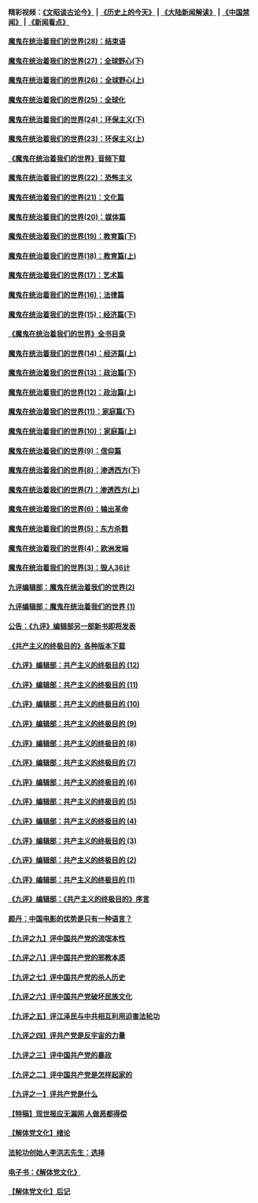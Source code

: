 #### 精彩视频：[《文昭谈古论今》](http://45.76.195.252/wenzhao) | [《历史上的今天》](http://45.76.195.252/today-in-history) | [《大陆新闻解读》](http://45.76.195.252/ntdtv-comedy) | [《中国禁闻》](http://45.76.195.252/ntdtv-news) | [《新闻看点》](http://45.76.195.252/news-insight) 

 #### [魔鬼在统治着我们的世界(28)：结束语](../pages/nsc422/n10936246.md?t=02140337) 

#### [魔鬼在统治着我们的世界(27)：全球野心(下)](../pages/nsc422/n10928319.md?t=02140337) 

#### [魔鬼在统治着我们的世界(26)：全球野心(上)](../pages/nsc422/n10900318.md?t=02140337) 

#### [魔鬼在统治着我们的世界(25)：全球化](../pages/nsc422/n10788205.md?t=02140337) 

#### [魔鬼在统治着我们的世界(24)：环保主义(下)](../pages/nsc422/n10695307.md?t=02140337) 

#### [魔鬼在统治着我们的世界(23)：环保主义(上)](../pages/nsc422/n10688613.md?t=02140337) 

#### [《魔鬼在统治着我们的世界》音频下载](../pages/nsc422/n10635553.md?t=02140337) 

#### [魔鬼在统治着我们的世界(22)：恐怖主义](../pages/nsc422/n10614727.md?t=02140337) 

#### [魔鬼在统治着我们的世界(21)：文化篇](../pages/nsc422/n10597706.md?t=02140337) 

#### [魔鬼在统治着我们的世界(20)：媒体篇](../pages/nsc422/n10586579.md?t=02140337) 

#### [魔鬼在统治着我们的世界(19)：教育篇(下)](../pages/nsc422/n10564808.md?t=02140337) 

#### [魔鬼在统治着我们的世界(18)：教育篇(上)](../pages/nsc422/n10526970.md?t=02140337) 

#### [魔鬼在统治着我们的世界(17)：艺术篇](../pages/nsc422/n10499093.md?t=02140337) 

#### [魔鬼在统治着我们的世界(16)：法律篇](../pages/nsc422/n10485969.md?t=02140337) 

#### [魔鬼在统治着我们的世界(15)：经济篇(下)](../pages/nsc422/n10469975.md?t=02140337) 

#### [《魔鬼在统治着我们的世界》全书目录](../pages/nsc422/n10464261.md?t=02140337) 

#### [魔鬼在统治着我们的世界(14)：经济篇(上)](../pages/nsc422/n10457370.md?t=02140337) 

#### [魔鬼在统治着我们的世界(13)：政治篇(下)](../pages/nsc422/n10448270.md?t=02140337) 

#### [魔鬼在统治着我们的世界(12)：政治篇(上)](../pages/nsc422/n10444576.md?t=02140337) 

#### [魔鬼在统治着我们的世界(11)：家庭篇(下)](../pages/nsc422/n10440961.md?t=02140337) 

#### [魔鬼在统治着我们的世界(10)：家庭篇(上)](../pages/nsc422/n10435448.md?t=02140337) 

#### [魔鬼在统治着我们的世界(9)：信仰篇](../pages/nsc422/n10432159.md?t=02140337) 

#### [魔鬼在统治着我们的世界(8)：渗透西方(下)](../pages/nsc422/n10429603.md?t=02140337) 

#### [魔鬼在统治着我们的世界(7)：渗透西方(上)](../pages/nsc422/n10426013.md?t=02140337) 

#### [魔鬼在统治着我们的世界(6)：输出革命](../pages/nsc422/n10421536.md?t=02140337) 

#### [魔鬼在统治着我们的世界(5)：东方杀戮](../pages/nsc422/n10417707.md?t=02140337) 

#### [魔鬼在统治着我们的世界(4)：欧洲发端](../pages/nsc422/n10414890.md?t=02140337) 

#### [魔鬼在统治着我们的世界(3)：毁人36计](../pages/nsc422/n10411583.md?t=02140337) 

#### [九评编辑部：魔鬼在统治着我们的世界(2)](../pages/nsc422/n10410036.md?t=02140337) 

#### [九评编辑部：魔鬼在统治着我们的世界 (1)](../pages/nsc422/n10406825.md?t=02140337) 

#### [公告：《九评》编辑部另一部新书即将发表](../pages/nsc422/n10405104.md?t=02140337) 

#### [《共产主义的终极目的》各种版本下载](../pages/nsc422/n10022138.md?t=02140337) 

#### [《九评》编辑部：共产主义的终极目的 (12)](../pages/nsc422/n9933272.md?t=02140337) 

#### [《九评》编辑部：共产主义的终极目的 (11)](../pages/nsc422/n9924973.md?t=02140337) 

#### [《九评》编辑部：共产主义的终极目的 (10)](../pages/nsc422/n9920883.md?t=02140337) 

#### [《九评》编辑部：共产主义的终极目的 (9)](../pages/nsc422/n9916363.md?t=02140337) 

#### [《九评》编辑部：共产主义的终极目的 (8)](../pages/nsc422/n9912488.md?t=02140337) 

#### [《九评》编辑部：共产主义的终极目的 (7)](../pages/nsc422/n9901176.md?t=02140337) 

#### [《九评》编辑部：共产主义的终极目的 (6)](../pages/nsc422/n9899359.md?t=02140337) 

#### [《九评》编辑部：共产主义的终极目的 (5)](../pages/nsc422/n9893174.md?t=02140337) 

#### [《九评》编辑部：共产主义的终极目的 (4)](../pages/nsc422/n9891246.md?t=02140337) 

#### [《九评》编辑部：共产主义的终极目的 (3)](../pages/nsc422/n9879879.md?t=02140337) 

#### [《九评》编辑部：共产主义的终极目的 (2)](../pages/nsc422/n9876205.md?t=02140337) 

#### [《九评》编辑部：共产主义的终极目的 (1)](../pages/nsc422/n9865857.md?t=02140337) 

#### [《九评》编辑部：《共产主义的终极目的》序言](../pages/nsc422/n9862666.md?t=02140337) 

#### [颜丹：中国电影的优势是只有一种语言？](../pages/nsc422/n9583062.md?t=02140337) 

#### [【九评之九】评中国共产党的流氓本性](../pages/nsc422/n737542.md?t=02140337) 

#### [【九评之八】评中国共产党的邪教本质](../pages/nsc422/n735942.md?t=02140337) 

#### [【九评之七】评中国共产党的杀人历史](../pages/nsc422/n733806.md?t=02140337) 

#### [【九评之六】评中国共产党破坏民族文化](../pages/nsc422/n731667.md?t=02140337) 

#### [【九评之五】评江泽民与中共相互利用迫害法轮功](../pages/nsc422/n730058.md?t=02140337) 

#### [【九评之四】评共产党是反宇宙的力量](../pages/nsc422/n727814.md?t=02140337) 

#### [【九评之三】评中国共产党的暴政](../pages/nsc422/n725597.md?t=02140337) 

#### [【九评之二】评中国共产党是怎样起家的](../pages/nsc422/n723946.md?t=02140337) 

#### [【九评之一】评共产党是什么](../pages/nsc422/n722529.md?t=02140337) 

#### [【特稿】现世报应无漏网 人做恶都得偿](../pages/nsc422/n4215167.md?t=02140337) 

#### [【解体党文化】绪论](../pages/nsc422/n1449356.md?t=02140337) 

#### [法轮功创始人李洪志先生：选择](../pages/nsc422/n3580738.md?t=02140337) 

#### [电子书：《解体党文化》](../pages/nsc422/n1573484.md?t=02140337) 

#### [【解体党文化】后记](../pages/nsc422/n1531999.md?t=02140337) 

